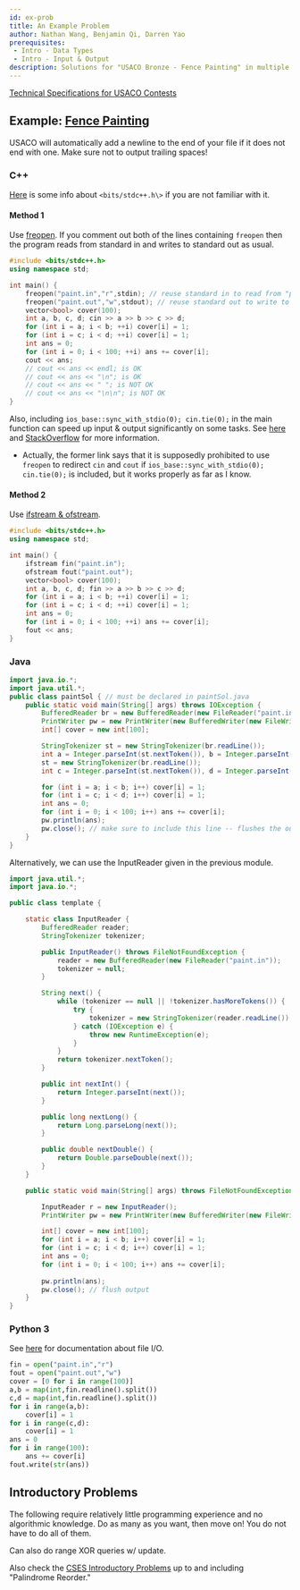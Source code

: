 ```yaml
---
id: ex-prob
title: An Example Problem
author: Nathan Wang, Benjamin Qi, Darren Yao
prerequisites: 
 - Intro - Data Types
 - Intro - Input & Output
description: Solutions for "USACO Bronze - Fence Painting" in multiple languages. 
---
```


[Technical Specifications for USACO Contests](http://www.usaco.org/index.php?page=instructions)

## Example: [Fence Painting](http://usaco.org/index.php?page=viewproblem2&cpid=567)

USACO will automatically add a newline to the end of your file if it does not end with one. Make sure not to output trailing spaces!

### C++

[Here](https://www.geeksforgeeks.org/bitsstdc-h-c/) is some info about `<bits/stdc++.h\>` if you are not familiar with it.

#### Method 1

Use [freopen](http://www.cplusplus.com/reference/cstdio/freopen/). If you comment out both of the lines containing `freopen` then the program reads from standard in and writes to standard out as usual.

```cpp
#include <bits/stdc++.h>
using namespace std;

int main() {
	freopen("paint.in","r",stdin); // reuse standard in to read from "paint.in"
	freopen("paint.out","w",stdout); // reuse standard out to write to "paint.out"
	vector<bool> cover(100);
	int a, b, c, d; cin >> a >> b >> c >> d;
	for (int i = a; i < b; ++i) cover[i] = 1;
	for (int i = c; i < d; ++i) cover[i] = 1;
	int ans = 0; 
	for (int i = 0; i < 100; ++i) ans += cover[i];
	cout << ans;
	// cout << ans << endl; is OK
	// cout << ans << "\n"; is OK
	// cout << ans << " "; is NOT OK
	// cout << ans << "\n\n"; is NOT OK
}
```

Also, including `ios_base::sync_with_stdio(0); cin.tie(0);` in the main function can speed up input & output significantly on some tasks. See [here](https://codeforces.com/blog/entry/5217) and [StackOverflow](https://stackoverflow.com/questions/31162367/significance-of-ios-basesync-with-stdiofalse-cin-tienull) for more information. 

 - Actually, the former link says that it is supposedly prohibited to use `freopen` to redirect `cin` and `cout` if `ios_base::sync_with_stdio(0); cin.tie(0);` is included, but it works properly as far as I know.

#### Method 2

Use [ifstream & ofstream](http://www.cplusplus.com/doc/tutorial/files/).

```cpp
#include <bits/stdc++.h>
using namespace std;

int main() {
	ifstream fin("paint.in");
	ofstream fout("paint.out");
	vector<bool> cover(100);
	int a, b, c, d; fin >> a >> b >> c >> d;
	for (int i = a; i < b; ++i) cover[i] = 1;
	for (int i = c; i < d; ++i) cover[i] = 1;
	int ans = 0; 
	for (int i = 0; i < 100; ++i) ans += cover[i];
	fout << ans;
}
```

### Java

```java
import java.io.*;
import java.util.*;
public class paintSol { // must be declared in paintSol.java
	public static void main(String[] args) throws IOException {
		BufferedReader br = new BufferedReader(new FileReader("paint.in"));
		PrintWriter pw = new PrintWriter(new BufferedWriter(new FileWriter("paint.out")));
		int[] cover = new int[100];

		StringTokenizer st = new StringTokenizer(br.readLine());
		int a = Integer.parseInt(st.nextToken()), b = Integer.parseInt(st.nextToken());
		st = new StringTokenizer(br.readLine());
		int c = Integer.parseInt(st.nextToken()), d = Integer.parseInt(st.nextToken());

		for (int i = a; i < b; i++) cover[i] = 1;
		for (int i = c; i < d; i++) cover[i] = 1;
		int ans = 0; 
		for (int i = 0; i < 100; i++) ans += cover[i];
		pw.println(ans); 
		pw.close(); // make sure to include this line -- flushes the output.
	}
}
```

Alternatively, we can use the InputReader given in the previous module.

<spoiler title="InputReader">

```java
import java.util.*;
import java.io.*;

public class template {

    static class InputReader {
        BufferedReader reader;
        StringTokenizer tokenizer;

        public InputReader() throws FileNotFoundException {
            reader = new BufferedReader(new FileReader("paint.in"));
            tokenizer = null;
        }

        String next() {
            while (tokenizer == null || !tokenizer.hasMoreTokens()) {
                try {
                    tokenizer = new StringTokenizer(reader.readLine());
                } catch (IOException e) {
                    throw new RuntimeException(e);
                }
            }
            return tokenizer.nextToken();
        }

        public int nextInt() {
            return Integer.parseInt(next());
        }

        public long nextLong() {
            return Long.parseLong(next());
        }

        public double nextDouble() {
            return Double.parseDouble(next());
        }
    }

    public static void main(String[] args) throws FileNotFoundException, IOException {

		InputReader r = new InputReader();
		PrintWriter pw = new PrintWriter(new BufferedWriter(new FileWriter("paint.out")));

		int[] cover = new int[100];
		for (int i = a; i < b; i++) cover[i] = 1;
		for (int i = c; i < d; i++) cover[i] = 1;
		int ans = 0; 
		for (int i = 0; i < 100; i++) ans += cover[i];
		
		pw.println(ans); 
		pw.close(); // flush output
    }
}
```

</spoiler>

### Python 3

See [here](https://docs.python.org/3/tutorial/inputoutput.html#reading-and-writing-files) for documentation about file I/O.

```py
fin = open("paint.in","r")
fout = open("paint.out","w")
cover = [0 for i in range(100)]
a,b = map(int,fin.readline().split())
c,d = map(int,fin.readline().split())
for i in range(a,b):
	cover[i] = 1
for i in range(c,d):
	cover[i] = 1
ans = 0
for i in range(100):
	ans += cover[i]
fout.write(str(ans))
```

## Introductory Problems

The following require relatively little programming experience and no algorithmic knowledge. Do as many as you want, then move on! You do not have to do all of them.


<problems-list>
    <problem name="Promotion Counting" usaco="591" difficulty="Intro">
      Can also do range XOR queries w/ update.
    </problem>
    <problem name="Word Processor" usaco="987" difficulty="Intro">
    </problem>
    <problem name="Square Pasture" usaco="663" difficulty="Intro">
    </problem>
</problems-list>

Also check the [CSES Introductory Problems](https://cses.fi/problemset/list/) up to and including "Palindrome Reorder."